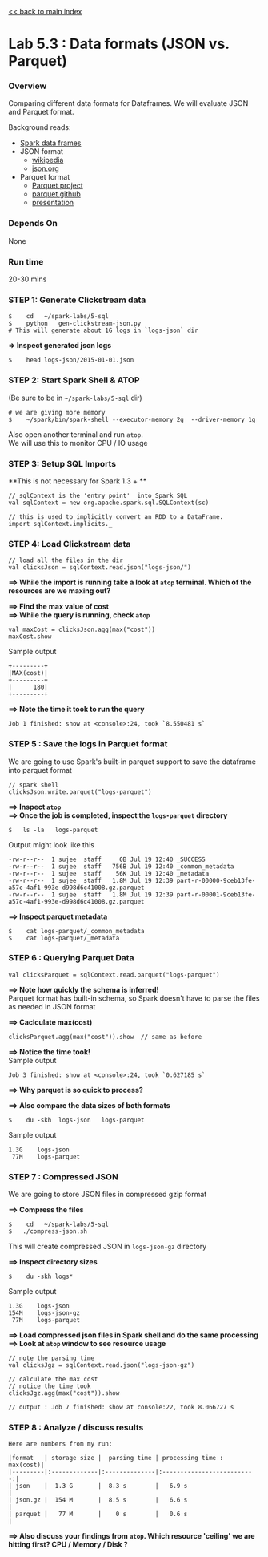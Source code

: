 <link rel='stylesheet' href='../assets/main.css'/>

[<< back to main index](../README.md) 

Lab 5.3 : Data formats (JSON vs.  Parquet)
==========================================

### Overview
Comparing different data formats for Dataframes.  We will evaluate JSON and Parquet format.

Background reads:
- [Spark data frames](https://spark.apache.org/docs/latest/sql-programming-guide.html)
- JSON format 
    - [wikipedia](https://en.wikipedia.org/wiki/JSON)
    - [json.org](http://json.org/)
- Parquet format
    - [Parquet project](https://parquet.apache.org/)
    - [parquet github](https://github.com/Parquet/parquet-format)
    - [presentation](http://www.slideshare.net/larsgeorge/parquet-data-io-philadelphia-2013)

### Depends On 
None

### Run time
20-30 mins


### STEP 1: Generate Clickstream data

    $    cd   ~/spark-labs/5-sql
    $    python   gen-clickstream-json.py
    # This will generate about 1G logs in `logs-json` dir


**=> Inspect generated json logs**  

    $    head logs-json/2015-01-01.json


### STEP 2: Start Spark Shell & ATOP

(Be sure to be in `~/spark-labs/5-sql` dir)


    # we are giving more memory
    $    ~/spark/bin/spark-shell --executor-memory 2g  --driver-memory 1g


Also open another terminal and run `atop`.  
We will use this to monitor CPU / IO usage 

### STEP 3: Setup SQL Imports

**This is not necessary for Spark 1.3 + **


    // sqlContext is the 'entry point'  into Spark SQL
    val sqlContext = new org.apache.spark.sql.SQLContext(sc)
    
    // this is used to implicitly convert an RDD to a DataFrame.
    import sqlContext.implicits._

### STEP 4: Load Clickstream data
    
    // load all the files in the dir
    val clicksJson = sqlContext.read.json("logs-json/")

**==> While the import is running take a look at `atop` terminal.  Which of the resources are we maxing out?**

**==> Find the max value of cost**   
**==> While the query is running, check `atop`**  

    val maxCost = clicksJson.agg(max("cost"))
    maxCost.show

Sample output

    +---------+
    |MAX(cost)|
    +---------+
    |      180|
    +---------+

**==> Note the time it took to run the query**

    Job 1 finished: show at <console>:24, took `8.550481 s`


### STEP 5 : Save the logs in Parquet format

We are going to use Spark's built-in parquet support to save the dataframe into parquet format


    // spark shell
    clicksJson.write.parquet("logs-parquet")

**==> Inspect `atop`**  
**==> Once the job is completed, inspect the `logs-parquet` directory** 

    $   ls -la   logs-parquet


Output might look like this

    -rw-r--r--  1 sujee  staff     0B Jul 19 12:40 _SUCCESS
    -rw-r--r--  1 sujee  staff   756B Jul 19 12:40 _common_metadata
    -rw-r--r--  1 sujee  staff    56K Jul 19 12:40 _metadata
    -rw-r--r--  1 sujee  staff   1.8M Jul 19 12:39 part-r-00000-9ceb13fe-a57c-4af1-993e-d998d6c41008.gz.parquet
    -rw-r--r--  1 sujee  staff   1.8M Jul 19 12:39 part-r-00001-9ceb13fe-a57c-4af1-993e-d998d6c41008.gz.parquet

**==> Inspect parquet metadata**  

    $    cat logs-parquet/_common_metadata
    $    cat logs-parquet/_metadata


### STEP 6 : Querying Parquet Data
  
    val clicksParquet = sqlContext.read.parquet("logs-parquet")

**==> Note how quickly the schema is inferred!**  
Parquet format has built-in schema, so Spark doesn't have to parse the files as needed in JSON format

**==> Caclculate max(cost)**   

    clicksParquet.agg(max("cost")).show  // same as before

**==> Notice the time took!**    
Sample output

    Job 3 finished: show at <console>:24, took `0.627185 s`


**==> Why parquet is so quick to process?** 

**==> Also compare the data sizes of both formats**  


    $    du -skh  logs-json   logs-parquet


Sample output

    1.3G    logs-json
     77M    logs-parquet


### STEP 7 : Compressed JSON

We are going to store JSON files in compressed gzip format

**==> Compress the files**  

    $    cd   ~/spark-labs/5-sql
    $   ./compress-json.sh

This will create compressed JSON in `logs-json-gz` directory

**==> Inspect directory sizes**  
    
    $    du -skh logs*

Sample output

    1.3G    logs-json
    154M    logs-json-gz
     77M    logs-parquet


**==> Load compressed json files in Spark shell and do the same processing**  
**==> Look at `atop` window to see resource usage**  

    // note the parsing time
    val clicksJgz = sqlContext.read.json("logs-json-gz")

    // calculate the max cost
    // notice the time took
    clicksJgz.agg(max("cost")).show

    // output : Job 7 finished: show at console:22, took 8.066727 s


### STEP 8 : Analyze / discuss results


    Here are numbers from my run:
    
    |format   | storage size |  parsing time | processing time : max(cost)|
    |---------|:-------------|:--------------|:--------------------------:|
    | json    |  1.3 G       |  8.3 s        |   6.9 s                    |
    | json.gz |  154 M       |  8.5 s        |   6.6 s                    | 
    | parquet |   77 M       |    0 s        |   0.6 s                    | 


**==> Also discuss your findings from `atop`.  Which resource 'ceiling' we are hitting first?  CPU / Memory / Disk ?**

